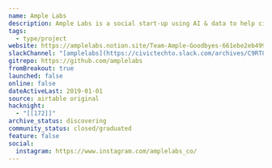 ```yaml
---
name: Ample Labs
description: Ample Labs is a social start-up using AI & data to help cities prevent homelessness.
tags:
  - type/project
website: https://amplelabs.notion.site/Team-Ample-Goodbyes-661ebe2eb4994dfebcd542408601a96c
slackChannel: "[amplelabs](https://civictechto.slack.com/archives/C9RT8GHQC)"
gitrepo: https://github.com/amplelabs
fromBreakout: true
launched: false
online: false
dateActiveLast: 2019-01-01
source: airtable original
hacknight:
  - "[[172]]"
archive_status: discovering
community_status: closed/graduated
feature: false
social:
  instagram: https://www.instagram.com/amplelabs_co/
---
```


